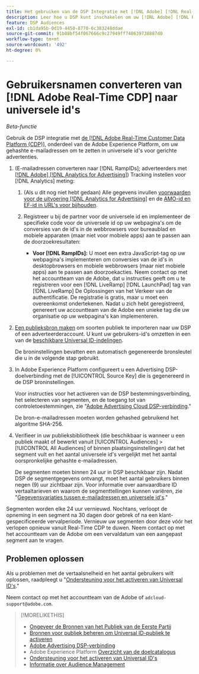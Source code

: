 ```yaml
---
title: Het gebruiken van de DSP Integratie met [!DNL Adobe] [!DNL Real-time CDP]
description: Leer hoe u DSP kunt inschakelen om uw [!DNL Adobe] [!DNL Real-time CDP] eerste-partijsegmenten.
feature: DSP Audiences
exl-id: cb1da95b-0d19-4450-8770-6c383248ddae
source-git-commit: 91b08bf54f067666c9c27949ff740639738887d0
workflow-type: tm+mt
source-wordcount: '492'
ht-degree: 0%

---
```


# Gebruikersnamen converteren van [!DNL Adobe Real-Time CDP] naar universele id&#39;s

*Beta-functie*

Gebruik de DSP integratie met [de [!DNL Adobe Real-Time Customer Data Platform (CDP)]](https://experienceleague.adobe.com/docs/experience-platform/rtcdp/overview.html), onderdeel van de Adobe Experience Platform, om uw gehashte e-mailadressen om te zetten in universele id&#39;s voor gerichte advertenties.

1. (E-mailadressen converteren naar [!DNL RampIDs]<!-- or [!DNL ID5] IDs -->; adverteerders met [[!DNL Adobe] [!DNL Analytics for Advertising]](/help/integrations/analytics/overview.md)) Tracking instellen voor [!DNL Analytics] meting:

   1. (Als u dit nog niet hebt gedaan) Alle gegevens invullen [voorwaarden voor de uitvoering [!DNL Analytics for Advertising]](/help/integrations/analytics/prerequisites.md) en de [AMO-id en EF-id in URL&#39;s voor bijhouden](/help/integrations/analytics/ids.md).

   1. Registreer u bij de partner voor de universele id en implementeer de specifieke code voor de universele id op uw webpagina&#39;s om de conversies van de id&#39;s in de webbrowsers voor bureaublad en mobiele apparaten (maar niet voor mobiele apps) aan te passen aan de doorzoekresultaten:

      * **Voor [!DNL RampIDs]:** U moet een extra JavaScript-tag op uw webpagina&#39;s implementeren om conversies van de id&#39;s in desktopbrowsers en mobiele webbrowsers (maar niet mobiele apps) aan te passen aan doorzoekacties. Neem contact op met het accountteam van de Adobe, dat u instructies geeft om u te registreren voor een [!DNL LiveRamp] [!DNL LaunchPad] tag van [!DNL LiveRamp] De Oplossingen van het Verkeer van de authentificatie. De registratie is gratis, maar u moet een overeenkomst ondertekenen. Nadat u zich hebt geregistreerd, genereert uw accountteam van de Adobe een unieke tag die uw organisatie op uw webpagina&#39;s kan implementeren.

1. [Een publieksbron maken](source-manage.md) om soorten publiek te importeren naar uw DSP of een adverteerderaccount. U kunt uw gebruikers-id&#39;s omzetten in een van de [beschikbare Universal ID-indelingen](source-about.md).

   De broninstellingen bevatten een automatisch gegenereerde bronsleutel die u in de volgende stap gebruikt.

1. In Adobe Experience Platform configureert u een Advertising DSP-doelverbinding met de [!UICONTROL Source Key] die is gegenereerd in de DSP broninstellingen.

   Voor instructies voor het activeren van de DSP bestemmingsverbinding, het selecteren van segmenten, en de toegang tot van controletoestemmingen, zie &quot;[Adobe Advertising Cloud DSP-verbinding](https://experienceleague.adobe.com/docs/experience-platform/destinations/catalog/advertising/adobe-advertising-cloud-connection.html).&quot;

   De bron-e-mailadressen moeten worden gehashed gebruikend het algoritme SHA-256.

1. Verifieer in uw publieksbibliotheek (die beschikbaar is wanneer u een publiek maakt of bewerkt vanuit [!UICONTROL Audiences] > [!UICONTROL All Audiences] of binnen plaatsingsinstellingen) dat het segment vult en het aantal universele id&#39;s vergelijkt met het aantal oorspronkelijke gehashte e-mailadressen.

   De segmenten moeten binnen 24 uur in DSP beschikbaar zijn. Nadat DSP de segmentgegevens ontvangt, moet het aantal gebruikers binnen negen (9) uur zichtbaar zijn. Voor informatie over aanvaardbare ID vertaaltarieven en waarom de segmenttellingen kunnen variëren, zie &quot;[Gegevensvariaties tussen e-mailadressen en universele id&#39;s](#universal-ids-data-variances).&quot;

Segmenten worden elke 24 uur vernieuwd. Nochtans, verloopt de opneming in een segment na 30 dagen door gebrek of na een klant-gespecificeerde vervalperiode. Vernieuw uw segmenten door deze vóór het verlopen opnieuw vanuit Real-Time CDP te duwen. Neem contact op met het accountteam van de Adobe om een vervaldatum van een aangepast segment aan te vragen.

## Problemen oplossen

Als u problemen met de vertaalsnelheid en het aantal gebruikers wilt oplossen, raadpleegt u &quot;[Ondersteuning voor het activeren van Universal ID&#39;s](/help/dsp/audiences/universal-ids.md).&quot;

Neem contact op met het accountteam van de Adobe of `adcloud-support@adobe.com`.

>[!MORELIKETHIS]
>
>* [Ongeveer de Bronnen van het Publiek van de Eerste Partij](/help/dsp/audiences/sources/source-about.md)
>* [Bronnen voor publiek beheren om Universal ID-publiek te activeren](source-manage.md)
>* [Adobe Advertising DSP-verbinding](https://experienceleague.adobe.com/docs/experience-platform/destinations/catalog/advertising/adobe-advertising-cloud-connection.html)
>* Adobe Experience Platform [Overzicht van de doelcatalogus](https://experienceleague.adobe.com/docs/experience-platform/destinations/catalog/overview.html)
>* [Ondersteuning voor het activeren van Universal ID&#39;s](/help/dsp/audiences/universal-ids.md)
>* [Informatie over Audience Management](/help/dsp/audiences/audience-about.md)
